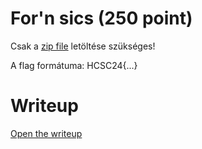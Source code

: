 # For'n sics (250 point)
Csak a [zip file](files/Forn_sics.zip) letöltése szükséges!

A flag formátuma: HCSC24{...}

# Writeup
[Open the writeup](WRITEUP.md)